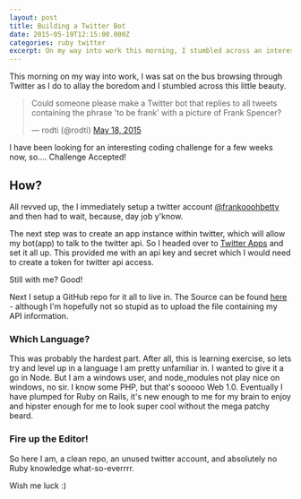 ```yaml
---
layout: post
title: Building a Twitter Bot
date: 2015-05-19T12:15:00.000Z
categories: ruby twitter
excerpt: On my way into work this morning, I stumbled across an interesting coding challenge. This is what happened next
---
```


This morning on my way into work, I was sat on the bus browsing through Twitter as I do to allay the boredom and I stumbled across this little beauty.

<blockquote class="twitter-tweet" data-partner="tweetdeck"><p lang="en" dir="ltr">Could someone please make a Twitter bot that replies to all tweets containing the phrase &#39;to be frank&#39; with a picture of Frank Spencer?</p>&mdash; rodti (@rodti) <a href="https://twitter.com/rodti/status/600427981933301760">May 18, 2015</a></blockquote>

I have been looking for an interesting coding challenge for a few weeks now, so.... Challenge Accepted!

## How?
All revved up, the I immediately setup a twitter account [@frankooohbetty](http://www.twitter.com/frankooohbetty) and then had to wait, because, day job y'know.

The next step was to create an app instance within twitter, which will allow my bot(app) to talk to the twitter api. So I headed over to [Twitter Apps](http://apps.twitter.com) and set it all up. This provided me with an api key and secret which I would need to create a token for twitter api access.

Still with me? Good!

Next I setup a GitHub repo for it all to live in. The Source can be found [here](http://www.github.com/davebeesley/ooohbetty) - although I'm hopefully not so stupid as to upload the file containing my API information.

### Which Language?
This was probably the hardest part. After all, this is learning exercise, so lets try and level up in a language I am pretty unfamiliar in.
I wanted to give it a go in Node. But I am a windows user, and node_modules not play nice on windows, no sir.
I know some PHP, but that's sooooo Web 1.0.
Eventually I have plumped for Ruby on Rails, it's new enough to me for my brain to enjoy and hipster enough for me to look super cool without the mega patchy beard.

### Fire up the Editor!
So here I am, a clean repo, an unused twitter account, and absolutely no Ruby knowledge what-so-everrrr.

Wish me luck :)